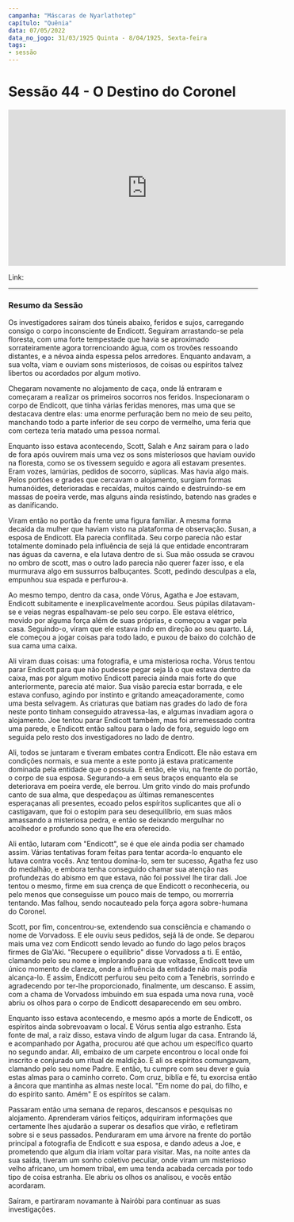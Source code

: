 ```yaml
---
campanha: "Máscaras de Nyarlathotep"
capítulo: "Quênia"
data: 07/05/2022
data_no_jogo: 31/03/1925 Quinta - 8/04/1925, Sexta-feira
tags: 
- sessão
---
```


# Sessão  44 - O Destino do Coronel 

<div align="center"><iframe width="560" height="315" src="https://www.youtube.com/embed/fdnqahQyUX4" title="YouTube video player" frameborder="0" allow="accelerometer; autoplay; clipboard-write; encrypted-media; gyroscope; picture-in-picture" allowfullscreen></iframe></div>

Link: 

---

### Resumo da Sessão
Os investigadores saíram dos túneis abaixo, feridos e sujos, carregando consigo o corpo inconsciente de Endicott. Seguiram arrastando-se pela floresta, com uma forte tempestade que havia se aproximado sorrateiramente agora torrencioando água, com os trovões ressoando distantes, e a névoa ainda espessa pelos arredores. Enquanto andavam, a sua volta, viam e ouviam sons misteriosos, de coisas ou espíritos talvez libertos ou acordados por algum motivo.

Chegaram novamente no alojamento de caça, onde lá entraram e começaram a realizar os primeiros socorros nos feridos. Inspecionaram o corpo de Endicott, que tinha várias feridas menores, mas uma que se destacava dentre elas: uma enorme perfuração bem no meio de seu peito, manchando todo a parte inferior de seu corpo de vermelho, uma feria que com certeza teria matado uma pessoa normal. 

Enquanto isso estava acontecendo, Scott, Salah e Anz sairam para o lado de fora após ouvirem mais uma vez os sons misteriosos que haviam ouvido na floresta, como se os tivessem seguido e agora ali estavam presentes. Eram vozes, lamúrias, pedidos de socorro, súplicas. Mas havia algo mais. Pelos portões e grades que cercavam o alojamento, surgiam formas humanóides, deterioradas e recaídas, muitos caindo e destruindo-se em massas de poeira verde, mas alguns ainda resistindo, batendo nas grades e as danificando.

Viram então no portão da frente uma figura familiar. A mesma forma decaída da mulher que haviam visto na plataforma de observação. Susan, a esposa de Endicott. Ela parecia conflitada. Seu corpo parecia não estar totalmente dominado pela influência de sejá lá que entidade encontraram nas águas da caverna, e ela lutava dentro de si. Sua mão ossuda se cravou no ombro de scott, mas o outro lado parecia não querer fazer isso, e ela murmurava algo em sussurros balbuçantes. Scott, pedindo desculpas a ela, empunhou sua espada e perfurou-a.

Ao mesmo tempo, dentro da casa, onde Vórus, Agatha e Joe estavam, Endicott subitamente e inexplicavelmente acordou. Seus púpilas dilatavam-se e veias negras espalhavam-se pelo seu corpo. Ele estava elétrico, movido por alguma força além de suas próprias, e começou a vagar pela casa. Seguindo-o, viram que ele estava indo em direção ao seu quarto. Lá, ele começou a jogar coisas para todo lado, e puxou de baixo do colchão de sua cama uma caixa.

Ali viram duas coisas: uma fotografia, e uma misteriosa rocha. Vórus tentou parar Endicott para que não pudesse pegar seja lá o que estava dentro da caixa, mas por algum motivo Endicott parecia ainda mais forte do que anteriormente, parecia até maior. Sua visão parecia estar borrada, e ele estava confuso, agindo por instinto e gritando ameaçadoramente, como uma besta selvagem. As criaturas que batiam nas grades do lado de fora neste ponto tinham conseguido atravessa-las, e algumas invadiam agora o alojamento. Joe tentou parar Endicott também, mas foi arremessado contra uma parede, e Endicott então saltou para o lado de fora, seguido logo em seguida pelo resto dos investigadores no lado de dentro.

Ali, todos se juntaram e tiveram embates contra Endicott. Ele não estava em condições normais, e sua mente a este ponto já estava praticamente dominada pela entidade que o possuia. E então, ele viu, na frente do portão, o corpo de sua esposa. Segurando-a em seus braços enquanto ela se deteriorava em poeira verde, ele berrou. Um grito vindo do mais profundo canto de sua alma, que despedaçou as últimas remanescentes esperaçanas ali presentes, ecoado pelos espíritos suplicantes que ali o castigavam, que foi o estopim para seu desequilíbrio, em suas mãos amassando a misteriosa pedra, e então se deixando mergulhar no acolhedor e profundo sono que lhe era oferecido. 

Ali então, lutaram com "Endicott", se é que ele ainda podia ser chamado assim. Várias tentativas foram feitas para tentar acorda-lo enquanto ele lutava contra vocês. Anz tentou domina-lo, sem ter sucesso, Agatha fez uso do medalhão, e embora tenha conseguido chamar sua atenção nas profundezas do abismo em que estava, não foi possivel lhe tirar dali. Joe tentou o mesmo, firme em sua crença de que Endicott o reconheceria, ou pelo menos que conseguisse um pouco mais de tempo, ou morrerria tentando. Mas falhou, sendo nocauteado pela força agora sobre-humana do Coronel. 

Scott, por fim, concentrou-se, extendendo sua consciência e chamando o nome de Vorvadoss. E ele ouviu seus pedidos, sejá lá de onde. Se deparou mais uma vez com Endicott sendo levado ao fundo do lago pelos braços firmes de Gla'Aki. "Recupere o equilíbrio" disse Vorvadoss a ti. E então, clamando pelo seu nome e implorando para que voltasse, Endicott teve um único momento de clareza, onde a influência da entidade não mais podia alcança-lo. E assim, Endicott perfurou seu peito com a Tenebris, sorrindo e agradecendo por ter-lhe proporcionado, finalmente, um descanso. E assim, com a chama de Vorvadoss imbuindo em sua espada uma nova runa, você abriu os olhos para o corpo de Endicott desaparecendo em seu ombro.

Enquanto isso estava acontecendo, e mesmo após a morte de Endicott, os espíritos ainda sobrevoavam o local. E Vórus sentia algo estranho. Esta fonte de mal, a raiz disso, estava vindo de algum lugar da casa. Entrando lá, e acompanhado por Agatha, procurou até que achou um específico quarto no segundo andar. Ali, embaixo de um carpete encontrou o local onde foi inscrito e conjurado um ritual de maldição. E ali os espíritos comungavam, clamando pelo seu nome Padre. E então, tu cumpre com seu dever e guia estas almas para o caminho correto. Com cruz, biblía e fé, tu exorcisa então a âncora que mantinha as almas neste local. 
"Em nome do pai, do filho, e do espírito santo. Amém"
E os espíritos se calam.

Passaram então uma semana de reparos, descansos e pesquisas no alojamento. Aprenderam vários feitiços, adquiriram informações que certamente lhes ajudarão a superar os desafios que virão, e refletiram sobre si e seus passados. Penduraram em uma árvore na frente do portão principal a fotografia de Endicott e sua esposa, e dando adeus a Joe, e prometendo que algum dia iriam voltar para visitar. Mas, na noite antes da sua saída, tiveram um sonho coletivo peculiar, onde viram um misterioso velho africano, um homem tribal, em uma tenda acabada cercada por todo tipo de coisa estranha. Ele abriu os olhos os analisou, e vocês então acordaram.

Saíram, e partiraram novamante à Nairóbi para continuar as suas investigações.

